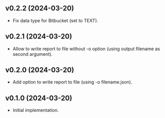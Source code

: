 ## v0.2.2 (2024-03-20)

- Fix data type for Bitbucket (set to TEXT).

## v0.2.1 (2024-03-20)

- Allow to write report to file without -o option (using output filename as second argument).

## v0.2.0 (2024-03-20)

- Add option to write report to file (using -o filename.json).

## v0.1.0 (2024-03-20)

- Initial implementation.
